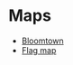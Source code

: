 # Maps

- [Bloomtown](https://rcatlord.github.io/maps/bloomtown)
- [Flag map](https://rcatlord.github.io/maps/flag_map/map.png)
